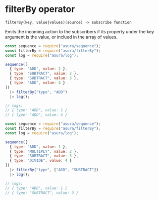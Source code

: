 # filterBy operator

`filterBy(key, value|values)(source) -> subscribe function`

Emits the incoming action to the subscribers if its property
under the key argument is the value, or inclued in the array of values.

```js
const sequence = require("asura/sequence");
const filterBy = require("asura/filterBy");
const log = require("asura/log");

sequence([
  { type: "ADD", value: 1 },
  { type: "SUBTRACT", value: 2 },
  { type: "SUBTRACT", value: 3 },
  { type: "ADD", value: 4 }
])
  |> filterBy("type", "ADD")
  |> log();

// logs:
// { type: "ADD", value: 1 }
// { type: "ADD", value: 4 }
```

```js
const sequence = require("asura/sequence");
const filterBy = require("asura/filterBy");
const log = require("asura/log");

sequence([
  { type: "ADD", value: 1 },
  { type: "MULTIPLY", value: 2 },
  { type: "SUBTRACT", value: 3 },
  { type: "DIVIDE", value: 4 }
])
  |> filterBy("type", ["ADD", "SUBTRACT"])
  |> log();

// logs:
// { type: "ADD", value: 1 }
// { type: "SUBTRACT", value: 3 }
```
